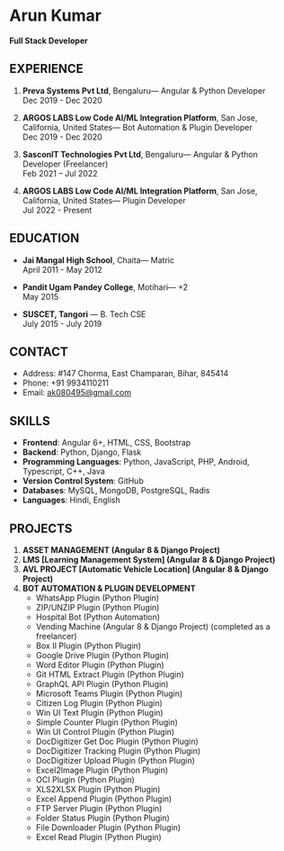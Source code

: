 # Arun Kumar
**Full Stack Developer**

## EXPERIENCE
1. **Preva Systems Pvt Ltd**, Bengaluru— Angular & Python Developer   
   Dec 2019 - Dec 2020     

2. **ARGOS LABS Low Code AI/ML Integration Platform**, San Jose, California, United States— Bot Automation & Plugin Developer   
   Dec 2019 - Dec 2020     

3. **SasconIT Technologies Pvt Ltd**, Bengaluru— Angular & Python Developer (Freelancer)  
   Feb 2021 – Jul 2022    

4. **ARGOS LABS Low Code AI/ML Integration Platform**, San Jose, California, United States— Plugin Developer   
   Jul 2022 - Present

## EDUCATION
- **Jai Mangal High School**, Chaita— Matric    
  April 2011 - May 2012    

- **Pandit Ugam Pandey College**, Motihari— +2    
  May 2015   

- **SUSCET, Tangori** — B. Tech CSE   
  July 2015 - July 2019    

## CONTACT
- Address: #147 Chorma, East Champaran, Bihar, 845414
- Phone: +91 9934110211
- Email: ak080495@gmail.com    

## SKILLS
- **Frontend**: Angular 6+, HTML, CSS, Bootstrap 
- **Backend**: Python, Django, Flask   
- **Programming Languages**: Python, JavaScript, PHP, Android, Typescript, C++, Java   
- **Version Control System**: GitHub    
- **Databases**: MySQL, MongoDB, PostgreSQL, Radis 
- **Languages**: Hindi, English   

## PROJECTS
1) **ASSET MANAGEMENT (Angular 8 & Django Project)** 
2) **LMS [Learning Management System] (Angular 8 & Django Project)** 
3) **AVL PROJECT [Automatic Vehicle Location] (Angular 8 & Django Project)** 
4) **BOT AUTOMATION & PLUGIN DEVELOPMENT** 
   - WhatsApp Plugin (Python Plugin)
   - ZIP/UNZIP Plugin (Python Plugin)
   - Hospital Bot (Python Automation)
   - Vending Machine (Angular 8 & Django Project) (completed as a freelancer)
   - Box II Plugin (Python Plugin)
   - Google Drive Plugin (Python Plugin)
   - Word Editor Plugin (Python Plugin)
   - Git HTML Extract Plugin (Python Plugin)
   - GraphQL API Plugin (Python Plugin)
   - Microsoft Teams Plugin (Python Plugin)
   - Citizen Log Plugin (Python Plugin)
   - Win UI Text Plugin (Python Plugin)
   - Simple Counter Plugin (Python Plugin)
   - Win UI Control Plugin (Python Plugin)
   - DocDigitizer Get Doc Plugin (Python Plugin)
   - DocDigitizer Tracking Plugin (Python Plugin)
   - DocDigitizer Upload Plugin (Python Plugin)
   - Excel2Image Plugin (Python Plugin)
   - OCI Plugin (Python Plugin)
   - XLS2XLSX Plugin (Python Plugin)
   - Excel Append Plugin (Python Plugin)
   - FTP Server Plugin (Python Plugin)
   - Folder Status Plugin (Python Plugin)
   - File Downloader Plugin (Python Plugin)
   - Excel Read Plugin (Python Plugin)

